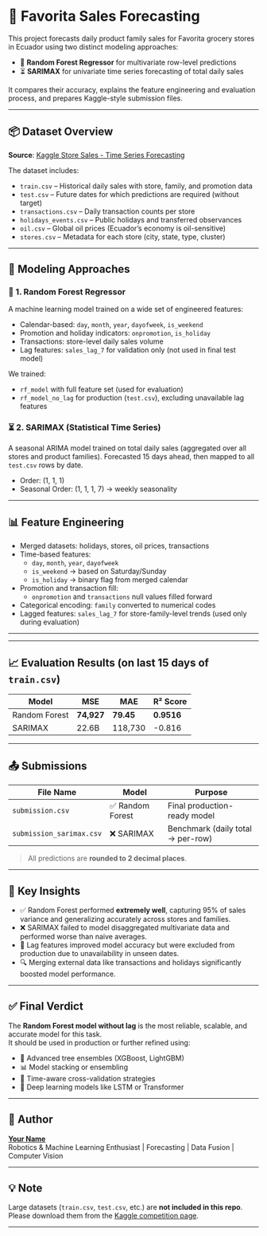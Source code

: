 # 🛒 Favorita Sales Forecasting

This project forecasts daily product family sales for Favorita grocery stores in Ecuador using two distinct modeling approaches:

- 🌲 **Random Forest Regressor** for multivariate row-level predictions
- ⏳ **SARIMAX** for univariate time series forecasting of total daily sales

It compares their accuracy, explains the feature engineering and evaluation process, and prepares Kaggle-style submission files.

---

## 📦 Dataset Overview

**Source**: [Kaggle Store Sales - Time Series Forecasting](https://www.kaggle.com/competitions/store-sales-time-series-forecasting)

The dataset includes:
- `train.csv` – Historical daily sales with store, family, and promotion data
- `test.csv` – Future dates for which predictions are required (without target)
- `transactions.csv` – Daily transaction counts per store
- `holidays_events.csv` – Public holidays and transferred observances
- `oil.csv` – Global oil prices (Ecuador’s economy is oil-sensitive)
- `stores.csv` – Metadata for each store (city, state, type, cluster)

---

## 🧠 Modeling Approaches

### 🌲 1. Random Forest Regressor

A machine learning model trained on a wide set of engineered features:

- Calendar-based: `day`, `month`, `year`, `dayofweek`, `is_weekend`
- Promotion and holiday indicators: `onpromotion`, `is_holiday`
- Transactions: store-level daily sales volume
- Lag features: `sales_lag_7` for validation only (not used in final test model)

We trained:
- `rf_model` with full feature set (used for evaluation)
- `rf_model_no_lag` for production (`test.csv`), excluding unavailable lag features

### ⏳ 2. SARIMAX (Statistical Time Series)

A seasonal ARIMA model trained on total daily sales (aggregated over all stores and product families). Forecasted 15 days ahead, then mapped to all `test.csv` rows by date.

- Order: (1, 1, 1)
- Seasonal Order: (1, 1, 1, 7) → weekly seasonality

---

## 📊 Feature Engineering

- Merged datasets: holidays, stores, oil prices, transactions
- Time-based features:
  - `day`, `month`, `year`, `dayofweek`
  - `is_weekend` → based on Saturday/Sunday
  - `is_holiday` → binary flag from merged calendar
- Promotion and transaction fill:
  - `onpromotion` and `transactions` null values filled forward
- Categorical encoding: `family` converted to numerical codes
- Lagged features: `sales_lag_7` for store-family-level trends (used only during evaluation)

---


---

## 📈 Evaluation Results (on last 15 days of `train.csv`)

| Model         | MSE        | MAE     | R² Score |
|---------------|------------|---------|----------|
| Random Forest | **74,927** | **79.45** | **0.9516** |
| SARIMAX       | 22.6B      | 118,730 | -0.816   |

---

## 📤 Submissions

| File Name                 | Model               | Purpose                             |
|--------------------------|---------------------|--------------------------------------|
| `submission.csv` | ✅ Random Forest    | Final production-ready model         |
| `submission_sarimax.csv` | ❌ SARIMAX           | Benchmark (daily total → per-row)    |

> All predictions are **rounded to 2 decimal places**.

---

## 📌 Key Insights

- ✅ Random Forest performed **extremely well**, capturing 95% of sales variance and generalizing accurately across stores and families.
- ❌ SARIMAX failed to model disaggregated multivariate data and performed worse than naive averages.
- 🔁 Lag features improved model accuracy but were excluded from production due to unavailability in unseen dates.
- 🔍 Merging external data like transactions and holidays significantly boosted model performance.

---

## ✅ Final Verdict

The **Random Forest model without lag** is the most reliable, scalable, and accurate model for this task.  
It should be used in production or further refined using:

- 🧠 Advanced tree ensembles (XGBoost, LightGBM)
- 📊 Model stacking or ensembling
- 🔄 Time-aware cross-validation strategies
- 🔮 Deep learning models like LSTM or Transformer

---

## 👤 Author

**[Your Name](https://github.com/your-username)**  
Robotics & Machine Learning Enthusiast | Forecasting | Data Fusion | Computer Vision

---

## 💡 Note

Large datasets (`train.csv`, `test.csv`, etc.) are **not included in this repo**.  
Please download them from the [Kaggle competition page](https://www.kaggle.com/competitions/store-sales-time-series-forecasting).

---

